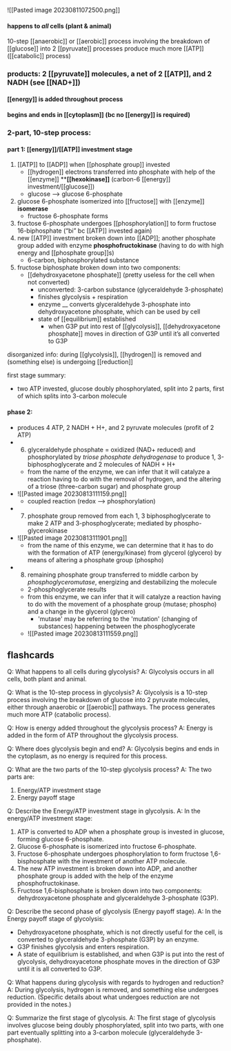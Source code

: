 ![[Pasted image 20230811072500.png]]
#### happens to *all* cells (plant & animal)
10-step [[anaerobic]] or [[aerobic]] process involving the breakdown of [[glucose]] into 2 [[pyruvate]]
processes produce much more [[ATP]] ([[catabolic]] process)

### products: 2 [[pyruvate]] molecules, a net of 2 [[ATP]], and 2 NADH (see [[NAD+]])
#### [[energy]] is added throughout process
#### begins and ends in [[cytoplasm]] (bc no [[energy]] is required)

### 2-part, 10-step process:

#### part 1: [[energy]]/[[ATP]] investment stage
1.  [[ATP]] to [[ADP]] when [[phosphate group]] invested
	- [[hydrogen]] electrons transferred into phosphate with help of the [[enzyme]] ****[[hexokinase]]** (carbon-6 [[energy]] investment/[[glucose]])
	- glucose —> glucose 6-phosphate
2. glucose 6-phosphate isomerized into [[fructose]] with [[enzyme]] **isomerase**
	- fructose 6-phosphate forms
3. fructose 6-phosphate undergoes [[phosphorylation]] to form fructose 16-biphosphate (“bi” bc [[ATP]] invested again)
4. new [[ATP]] investment broken down into [[ADP]]; another phosphate group added with enzyme **phosphofructokinase** (having to do with high energy and [[phosphate group]]s)
	- 6-carbon, biphosphorylated substance
5. fructose biphosphate broken down into two components:
	- [[dehydroxyacetone phosphate]] (pretty useless for the cell when not converted)
		- unconverted: 3-carbon substance (glyceraldehyde 3-phosphate)
		- finishes glycolysis + respiration
		- enzyme __ converts glyceraldehyde 3-phosphate into dehydroxyacetone phosphate, which can be used by cell
		- state of [[equilibrium]] established
			- when G3P put into rest of [[glycolysis]], [[dehydroxyacetone phosphate]] moves in direction of G3P until it’s all converted to G3P

disorganized info: during [[glycolysis]], [[hydrogen]] is removed and (something else) is undergoing [[reduction]]

first stage summary:
- two ATP invested, glucose doubly phosphorylated, split into 2 parts, first of which splits into 3-carbon molecule

#### phase 2:
-  produces 4 ATP, 2 NADH + H+, and 2 pyruvate molecules (profit of 2 ATP)
- 6. glyceraldehyde phosphate = oxidized (NAD+ reduced) and phosphorylated by *triose phosphate dehydrogenase* to produce 1, 3-biphosphoglycerate and 2 molecules of NADH + H+
	- from the name of the enzyme, we can infer that it will catalyze a reaction having to do with the removal of hydrogen, and the altering of a triose (three-carbon sugar) and phosphate group
- ![[Pasted image 20230813111159.png]]
	- coupled reaction (redox --> phosphorylation)
- 7. phosphate group removed from each 1, 3 biphosphoglycerate to make 2 ATP and 3-phosphoglycerate; mediated by phospho-glycerokinase
- ![[Pasted image 20230813111901.png]]
	- from the name of this enzyme, we can determine that it has to do with the formation of ATP (energy/kinase) from glycerol (glycero) by means of altering a phosphate group (phospho)
- 8. remaining phosphate group transferred to middle carbon by *phosphoglyceromutase*, energizing and destabilizing the molecule
	- 2-phosphoglycerate results
	- from this enzyme, we can infer that it will catalyze a reaction having to do with the movement of a phosphate group (mutase; phospho) and a change in the glycerol (glycero)
		- 'mutase' may be referring to the 'mutation' (changing of substances) happening between the phosphoglycerate
	- ![[Pasted image 20230813111559.png]]

## flashcards

Q: What happens to all cells during glycolysis?
A: Glycolysis occurs in all cells, both plant and animal.
<!--ID: 1690713940631-->


Q: What is the 10-step process in glycolysis?
A: Glycolysis is a 10-step process involving the breakdown of glucose into 2 pyruvate molecules, either through anaerobic or [[aerobic]] pathways. The process generates much more ATP (catabolic process).
<!--ID: 1690713940639-->


Q: How is energy added throughout the glycolysis process?
A: Energy is added in the form of ATP throughout the glycolysis process.
<!--ID: 1690713940648-->


Q: Where does glycolysis begin and end?
A: Glycolysis begins and ends in the cytoplasm, as no energy is required for this process.
<!--ID: 1690713940655-->


Q: What are the two parts of the 10-step glycolysis process?
A: The two parts are:
  1. Energy/ATP investment stage
  2. Energy payoff stage
<!--ID: 1690713940663-->


Q: Describe the Energy/ATP investment stage in glycolysis.
A: In the energy/ATP investment stage:
  1. ATP is converted to ADP when a phosphate group is invested in glucose, forming glucose 6-phosphate.
  2. Glucose 6-phosphate is isomerized into fructose 6-phosphate.
  3. Fructose 6-phosphate undergoes phosphorylation to form fructose 1,6-bisphosphate with the investment of another ATP molecule.
  4. The new ATP investment is broken down into ADP, and another phosphate group is added with the help of the enzyme phosphofructokinase.
  5. Fructose 1,6-bisphosphate is broken down into two components: dehydroxyacetone phosphate and glyceraldehyde 3-phosphate (G3P).
<!--ID: 1690713940670-->


Q: Describe the second phase of glycolysis (Energy payoff stage).
A: In the Energy payoff stage of glycolysis:
  - Dehydroxyacetone phosphate, which is not directly useful for the cell, is converted to glyceraldehyde 3-phosphate (G3P) by an enzyme.
  - G3P finishes glycolysis and enters respiration.
  - A state of equilibrium is established, and when G3P is put into the rest of glycolysis, dehydroxyacetone phosphate moves in the direction of G3P until it is all converted to G3P.
<!--ID: 1690713940678-->


Q: What happens during glycolysis with regards to hydrogen and reduction?
A: During glycolysis, hydrogen is removed, and something else undergoes reduction. (Specific details about what undergoes reduction are not provided in the notes.)
<!--ID: 1690713940685-->


Q: Summarize the first stage of glycolysis.
A: The first stage of glycolysis involves glucose being doubly phosphorylated, split into two parts, with one part eventually splitting into a 3-carbon molecule (glyceraldehyde 3-phosphate).
<!--ID: 1690713940692-->


